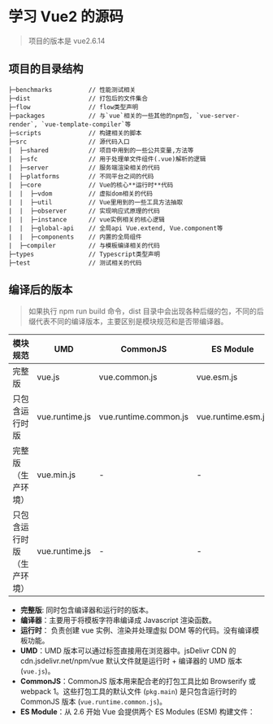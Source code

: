 # 学习 Vue2 的源码

> 项目的版本是 vue2.6.14

## 项目的目录结构

```shell
├─benchmarks          // 性能测试相关
├─dist                // 打包后的文件集合
├─flow                // flow类型声明
├─packages            // 与`vue`相关的一些其他的npm包, `vue-server-render`, `vue-template-compiler`等
├─scripts             // 构建相关的脚本
├─src                 // 源代码入口
|  ├─shared           // 项目中用到的一些公共变量,方法等
|  ├─sfc              // 用于处理单文件组件(.vue)解析的逻辑
|  ├─server           // 服务端渲染相关的代码
|  ├─platforms        // 不同平台之间的代码
|  ├─core             // Vue的核心**运行时**代码
|  |  ├─vdom          // 虚拟dom相关的代码
|  |  ├─util          // Vue里用到的一些工具方法抽取
|  |  ├─observer      // 实现响应式原理的代码
|  |  ├─instance      // vue实例相关的核心逻辑
|  |  ├─global-api    // 全局api Vue.extend, Vue.component等
|  |  ├─components    // 内置的全局组件
|  ├─compiler         // 与模板编译相关的代码
├─types               // Typescript类型声明
├─test                // 测试相关的代码
```

## 编译后的版本

> 如果执行 npm run build 命令，dist 目录中会出现各种后缀的包，不同的后缀代表不同的编译版本，主要区别是模块规范和是否带编译器。

|模块规范|UMD|CommonJS|ES Module|ES Module（直接用于浏览器）|
| ----- | ----- | ----- | ----- | ----- |
|完整版|vue.js|vue.common.js|vue.esm.js|vue.esm.browser.js|
|只包含运行时版|vue.runtime.js|vue.runtime.common.js|vue.runtime.esm.js|\-|
|完整版（生产环境）|vue.min.js|\-|\-|vue.esm.browser.min.js|
|只包含运行时版（生产环境）|vue.runtime.js|\-|\-|\-|

* **完整版**: 同时包含编译器和运行时的版本。
* **编译器**：主要用于将模板字符串编译成 Javascript 渲染函数。
* **运行时**： 负责创建 vue 实例、渲染并处理虚拟 DOM 等的代码。没有编译模板功能。
* **UMD**：UMD 版本可以通过标签直接用在浏览器中。jsDelivr CDN 的 cdn.jsdelivr.net/npm/vue 默认文件就是运行时 + 编译器的 UMD 版本 (`vue.js`)。
* **CommonJS**：CommonJS 版本用来配合老的打包工具比如 Browserify 或 webpack 1。这些打包工具的默认文件 (`pkg.main`) 是只包含运行时的 CommonJS
  版本 (`vue.runtime.common.js`)。
* **ES Module**：从 2.6 开始 Vue 会提供两个 ES Modules (ESM) 构建文件：
